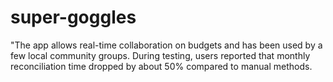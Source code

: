 # super-goggles
"The app allows real-time collaboration on budgets and has been used by a few local community groups. During testing, users reported that monthly reconciliation time dropped by about 50% compared to manual methods.
